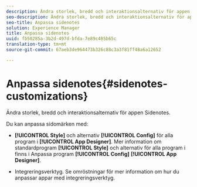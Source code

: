 ```yaml
---
description: Ändra storlek, bredd och interaktionsalternativ för appen Sidenotes.
seo-description: Ändra storlek, bredd och interaktionsalternativ för appen Sidenotes.
seo-title: Anpassa sidenotes
solution: Experience Manager
title: Anpassa sidenotes
uuid: fb50285a-3b2d-497d-bfda-7e89c485b65c
translation-type: tm+mt
source-git-commit: 67aeb3de964473b326c88c3a3f81ff48a6a12652

---
```



# Anpassa sidenotes{#sidenotes-customizations}

Ändra storlek, bredd och interaktionsalternativ för appen Sidenotes.

Du kan anpassa sidomärken med:

* **[!UICONTROL Style]** och alternativ **[!UICONTROL Config]** för alla program i **[!UICONTROL App Designer]**. Mer information om standardprogram **[!UICONTROL Style]** och alternativ för alla program i finns i Anpassa program **[!UICONTROL Config]** **[!UICONTROL App Designer]**.

* Integreringsverktyg. Se omröstningar för mer information om hur du anpassar appar med integreringsverktyg.

